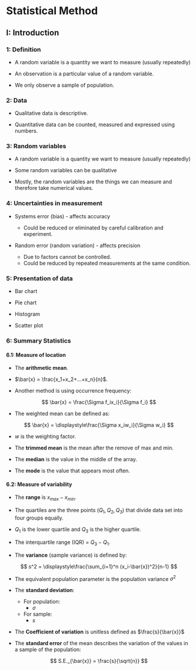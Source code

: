 # Statistical Method 

## I: Introduction 

### 1: Definition 

- A random variable is a quantity we want to measure (usually repeatedly) 

- An observation is a particular value of a random variable.

- We only observe a sample of population.

### 2: Data 

- Qualitative data is descriptive.

- Quantitative data can be counted, measured and expressed using numbers.

### 3: Random variables 

- A random variable is a quantity we want to measure (usually repeatedly)

- Some random variables can be qualitative

- Mostly, the random variables are the things we can measure and therefore take numerical values.


### 4: Uncertainties in measurement 

- Systems error (bias) - affects accuracy 
    - Could be reduced or eliminated by careful calibration and experiment.

- Random error (random variation) - affects precision 
    - Due to factors cannot be controlled.
    - Could be reduced by repeated measurements at the same condition.


### 5: Presentation of data

- Bar chart 

- Pie chart 

- Histogram 

- Scatter plot 


### 6: Summary Statistics 

#### 6.1: Measure of location 

- The **arithmetic mean**.

- $\bar{x} = \frac{x_1+x_2+...+x_n}{n}$.

- Another method is using occurrence frequency:

$$
\bar{x} = \frac{\Sigma f_ix_i}{\Sigma f_i}
$$

- The weighted mean can be defined as:

$$
\bar{x} = \displaystyle\frac{\Sigma x_iw_i}{\Sigma w_i}
$$

- $w$ is the weighting factor.

- The **trimmed mean** is the mean after the remove of max and min.


- The **median** is the value in the middle of the array.

- The **mode** is the value that appears most often.


#### 6.2: Measure of variability 

- The **range** is $x_{max}-x_{min}$.

- The quartiles are the three points ($Q_1,Q_2,Q_3$) that divide data set into four groups equally.

- $Q_1$ is the lower quartile and $Q_3$ is the higher quartile.

- The interquartile range (IQR) = $Q_3-Q_1$.

- The **variance** (sample variance) is defined by:

$$
s^2 = \displaystyle\frac{\sum_{i=1}^n (x_i-\bar{x})^2}{n-1}
$$

- The equivalent population parameter is the population variance $\sigma ^2$

- The **standard deviation**:
    - For population:
        - $\sigma$
    - For sample:
        - $s$

- The **Coefficient of variation** is unitless defined as $\frac{s}{\bar{x}}$


- The **standard error** of the mean describes the variation of the values in a sample of the population:

$$
S.E._{\bar{x}} = \frac{s}{\sqrt{n}}
$$

